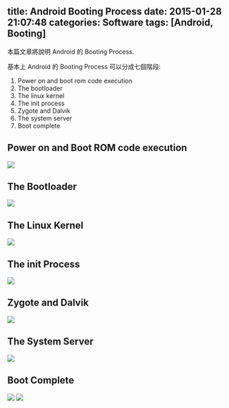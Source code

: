 title: Android Booting Process
date: 2015-01-28 21:07:48
categories: Software
tags: [Android, Booting]
---
本篇文章將說明 Android 的 Booting Process.
<!--more-->

基本上 Android 的 Booting Process 可以分成七個階段:
1. Power on and boot rom code execution
2. The bootloader
3. The linux kernel
4. The init process
5. Zygote and Dalvik
6. The system server
7. Boot complete

## Power on and Boot ROM code execution ##
![](/images/android-booting-process/boot-1.PNG)
## The Bootloader ##
![](/images/android-booting-process/boot-2.PNG)
## The Linux Kernel ##
![](/images/android-booting-process/boot-3.PNG)
## The init Process ##
![](/images/android-booting-process/boot-4.PNG)
## Zygote and Dalvik ##
![](/images/android-booting-process/boot-5.PNG)
## The System Server ##
![](/images/android-booting-process/boot-6.PNG)
## Boot Complete ##
![](/images/android-booting-process/boot-7-1.PNG)
![](/images/android-booting-process/boot-7-2.PNG)

